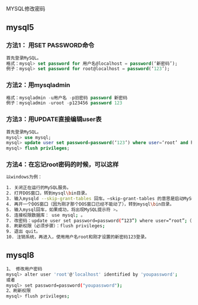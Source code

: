 MYSQL修改密码

## mysql5

### 方法1： 用SET PASSWORD命令

```sql
首先登录MySQL。
格式：mysql> set password for 用户名@localhost = password(‘新密码’);
例子：mysql> set password for root@localhost = password(‘123’);
```

### 方法2：用mysqladmin

```sql
格式：mysqladmin -u用户名 -p旧密码 password 新密码
例子：mysqladmin -uroot -p123456 password 123
```

### 方法3：用UPDATE直接编辑user表

```sql
首先登录MySQL。
mysql> use mysql;
mysql> update user set password=password(‘123’) where user=‘root’ and host=‘localhost’;
mysql> flush privileges;
```

### 方法4：在忘记root密码的时候，可以这样

```bash
以windows为例：

1. 关闭正在运行的MySQL服务。
2. 打开DOS窗口，转到mysql\bin目录。
3. 输入mysqld --skip-grant-tables 回车。–skip-grant-tables 的意思是启动MySQL服务的时候跳过权限表认证。
4. 再开一个DOS窗口（因为刚才那个DOS窗口已经不能动了），转到mysql\bin目录。
5. 输入mysql回车，如果成功，将出现MySQL提示符 >。
6. 连接权限数据库： use mysql; 。
7. 改密码：update user set password=password(“123”) where user=“root”;（别忘了最后加分号）
8. 刷新权限（必须步骤）：flush privileges;
9. 退出 quit。
10. 注销系统，再进入，使用用户名root和刚才设置的新密码123登录。
```

## mysql8

```bash
1、 修改用户密码
mysql> alter user 'root'@'localhost' identified by 'youpassword';
或者
mysql> set password=password("youpassword");
2、刷新权限
mysql> flush privileges;
```